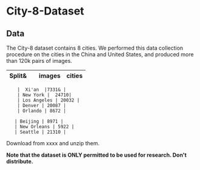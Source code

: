 # City-8-Dataset
## Data
The City-8 dataset contains 8 cities. We performed this data collection procedure on the cities in the China and United States, and produced more than 120k pairs of images. 

Split&  |        | images |  cities
| :---: | :----: | :----: | :----:|

        |  Xi'an  |7331& |
        | New York |  24710|
        | Los Angeles | 20032 |
        | Denver | 20087 |
        | Orlando | 8672 |

       | Beijing | 8971 |
       | New Orleans | 5922 |
       | Seattle | 21310 |

Download from xxxx and unzip them.


**Note that the dataset is ONLY permitted to be used for research. Don't distribute.**
